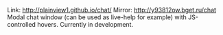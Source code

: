 Link: http://plainview1.github.io/chat/
Mirror: http://y93812ow.bget.ru/chat
Modal chat window (can be used as live-help for example) with JS-controlled hovers. Currently in development.
